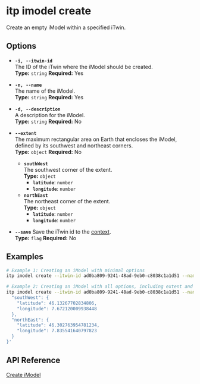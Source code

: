 # itp imodel create

Create an empty iModel within a specified iTwin.

## Options

- **`-i, --itwin-id`**  
  The ID of the iTwin where the iModel should be created.  
  **Type:** `string` **Required:** Yes

- **`-n, --name`**  
  The name of the iModel.  
  **Type:** `string` **Required:** Yes

- **`-d, --description`**  
  A description for the iModel.  
  **Type:** `string` **Required:** No

- **`--extent`**  
  The maximum rectangular area on Earth that encloses the iModel, defined by its southwest and northeast corners.  
  **Type:** `object` **Required:** No  
  - **`southWest`**  
    The southwest corner of the extent.  
    **Type:** `object`  
    - **`latitude`**: `number`  
    - **`longitude`**: `number`  
  - **`northEast`**  
    The northeast corner of the extent.  
    **Type:** `object`  
    - **`latitude`**: `number`  
    - **`longitude`**: `number`

- **`--save`**
  Save the iTwin id to the [context](./../environment.md).  
  **Type:** `flag` **Required:** No

## Examples

```bash
# Example 1: Creating an iModel with minimal options
itp imodel create --itwin-id ad0ba809-9241-48ad-9eb0-c8038c1a1d51 --name "Basic iModel"

# Example 2: Creating an iModel with all options, including extent and description
itp imodel create --itwin-id ad0ba809-9241-48ad-9eb0-c8038c1a1d51 --name "Sun City Renewable-energy Plant" --description "Overall model of wind and solar farms in Sun City" --extent '{
  "southWest": {
    "latitude": 46.13267702834806,
    "longitude": 7.672120009938448
  },
  "northEast": {
    "latitude": 46.302763954781234,
    "longitude": 7.835541640797823
  }
}'
```

## API Reference

[Create iModel](https://developer.bentley.com/apis/imodels-v2/operations/create-imodel/)
